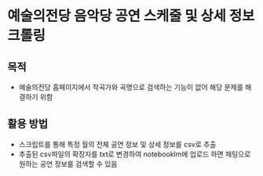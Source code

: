 # 예술의전당 음악당 공연 스케줄 및 상세 정보 크롤링

## 목적
- 예술의전당 홈페이지에서 작곡가와 곡명으로 검색하는 기능이 없어 해당 문제를 해결하기 위함

## 활용 방법
- 스크립트를 통해 특정 월의 전체 공연 정보 및 상세 정보를 csv로 추출
- 추출된 csv파일의 확장자를 txt로 변경하여 notebooklm에 업로드 하면 채팅으로 원하는 공연 정보를 검색할 수 있음
